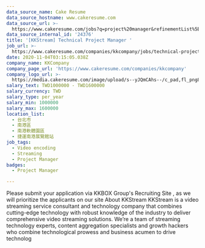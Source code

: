 ```yaml
---
data_source_name: Cake Resume
data_source_hostname: www.cakeresume.com
data_source_url: >-
  https://www.cakeresume.com/jobs?q=project%20manager&refinementList%5Blang_name%5D%5B0%5D=English&refinementList%5Bsalary_type%5D=per_year&range%5Bsalary_range%5D%5Bmin%5D=1000000&page=2
data_source_internal_id: '24376'
title: '[KKStream] Technical Project Manager '
job_url: >-
  https://www.cakeresume.com/companies/kkcompany/jobs/technical-project-manager-encoding-streaming
date: 2020-11-04T03:15:05.038Z
company_name: KKCompany
company_page_url: 'https://www.cakeresume.com/companies/kkcompany'
company_logo_url: >-
  https://media.cakeresume.com/image/upload/s--yJQmCAhs--/c_pad,fl_png8,h_200,w_200/v1637561973/kxxyllrqxnxut3jg0vup.png
salary_text: TWD1000000 - TWD1600000
salary_currency: TWD
salary_type: per_year
salary_min: 1000000
salary_max: 1600000
location_list:
  - 台北市
  - 南港區
  - 南港軟體園區
  - 捷運南港展覽館站
job_tags:
  - Video encoding
  - Streaming
  - Project Manager
badges:
  - Project Manager

---
```


Please submit your application via KKBOX Group's Recruiting Site , as we will prioritize the applicants on our site About KKStream KKStream is a video streaming service consultant and technology company that combines cutting-edge technology with robust knowledge of the industry to deliver comprehensive video streaming solutions. We’re a team of streaming technology experts, content aggregation specialists and growth hackers who combine technological prowess and business acumen to drive technolog